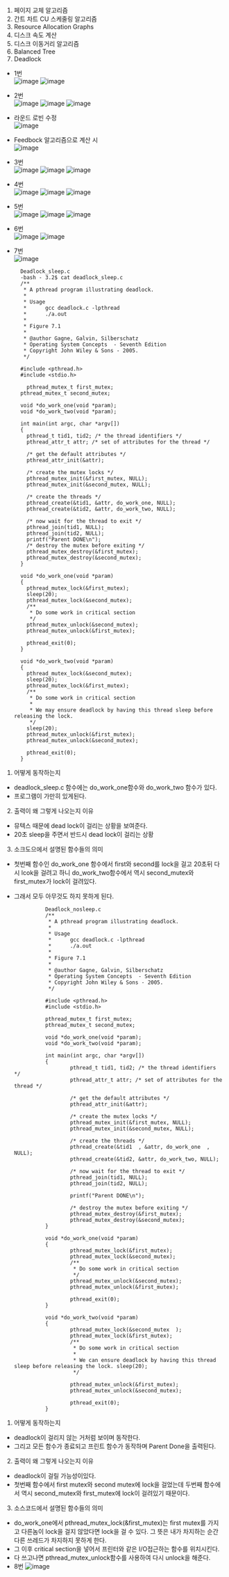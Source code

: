 1. 페이지 교체 알고리즘
2. 간트 차트 CU 스케줄링 알고리즘
3. Resource Allocation Graphs
4. 디스크 속도 계산
5. 디스크 이동거리 알고리즘
6. Balanced Tree
7. Deadlock 

- 1번  
![image](https://user-images.githubusercontent.com/76835313/144991943-4515822c-44b1-4311-a744-675cfda5f053.png)
![image](https://user-images.githubusercontent.com/76835313/144976374-2054f089-ca46-4e15-bc6a-0335033aee2f.png)

- 2번  
![image](https://user-images.githubusercontent.com/76835313/144991979-47b3263e-014f-47d2-9a54-a9d417a7aa44.png)
![image](https://user-images.githubusercontent.com/76835313/144781199-72180a78-6256-4087-bcaa-078d2e658fb1.png)
![image](https://user-images.githubusercontent.com/76835313/144781209-9183c427-5b1b-40b8-8293-381aa5d000f7.png)
- 라운드 로빈 수정  
![image](https://user-images.githubusercontent.com/76835313/144959043-786d65c8-7fe1-45d7-85ed-f54c01ed47f9.png)

- Feedbock 알고리즘으로 계산 시  
![image](https://user-images.githubusercontent.com/76835313/144955300-8966c569-588f-47a0-835d-b57f1878c5a1.png)

- 3번  
![image](https://user-images.githubusercontent.com/76835313/144992016-86020e24-a9ea-4447-ab43-5af1179859d2.png)
![image](https://user-images.githubusercontent.com/76835313/144749464-d222f863-356e-4b8a-b4b5-79ed28c5b5c2.png)
![image](https://user-images.githubusercontent.com/76835313/144844740-3ff2b4a3-c6ce-4404-bb57-520ca2c4f96a.png)

- 4번  
![image](https://user-images.githubusercontent.com/76835313/144992053-1ec3d256-0145-4b13-9027-006bfd0674aa.png)
![image](https://user-images.githubusercontent.com/76835313/144788968-1318b928-388f-4284-9b7e-1e0ec2ad149f.png)
![image](https://user-images.githubusercontent.com/76835313/144788974-ae359bdd-7b76-47e4-b0cc-9c62b771d3bb.png)
- 5번  
![image](https://user-images.githubusercontent.com/76835313/144992091-2b835852-ba3c-42c7-bcfe-9d7d04f67254.png)
![image](https://user-images.githubusercontent.com/76835313/144795512-d296b689-9ac7-4ce7-88eb-c150140ed8d3.png)
![image](https://user-images.githubusercontent.com/76835313/144795517-efa3234a-cf9b-470b-943d-7364325ff4ae.png)
- 6번  
![image](https://user-images.githubusercontent.com/76835313/144992115-96740fc6-d8cb-4b47-93c0-aece40dffe76.png)
![image](https://user-images.githubusercontent.com/76835313/144798062-10150b41-c65f-4138-857c-f49d647b8df0.png)
- 7번  
![image](https://user-images.githubusercontent.com/76835313/144992137-79da79df-a93a-4a2c-ac4d-5743e75e89bf.png)


        Deadlock_sleep.c
        -bash - 3.2$ cat deadlock_sleep.c
        /**
         * A pthread program illustrating deadlock.
         *
         * Usage
         *      gcc deadlock.c -lpthread
         *      ./a.out
         *
         * Figure 7.1
         *
         * @author Gagne, Galvin, Silberschatz
         * Operating System Concepts  - Seventh Edition
         * Copyright John Wiley & Sons - 2005.
         */

        #include <pthread.h>
        #include <stdio.h>

          pthread_mutex_t first_mutex;
        pthread_mutex_t second_mutex;

        void *do_work_one(void *param);
        void *do_work_two(void *param);  

        int main(int argc, char *argv[])
        {
          pthread_t tid1, tid2; /* the thread identifiers */
          pthread_attr_t attr; /* set of attributes for the thread */

          /* get the default attributes */
          pthread_attr_init(&attr);

          /* create the mutex locks */
          pthread_mutex_init(&first_mutex, NULL);
          pthread_mutex_init(&second_mutex, NULL);

          /* create the threads */
          pthread_create(&tid1, &attr, do_work_one, NULL);
          pthread_create(&tid2, &attr, do_work_two, NULL);

          /* now wait for the thread to exit */
          pthread_join(tid1, NULL);
          pthread_join(tid2, NULL);
          printf("Parent DONE\n");
          /* destroy the mutex before exiting */
          pthread_mutex_destroy(&first_mutex);
          pthread_mutex_destroy(&second_mutex);
        }

        void *do_work_one(void *param)
        {
          pthread_mutex_lock(&first_mutex);
          sleep(20);
          pthread_mutex_lock(&second_mutex);
          /**
           * Do some work in critical section
           */
          pthread_mutex_unlock(&second_mutex);
          pthread_mutex_unlock(&first_mutex);

          pthread_exit(0);
        }

        void *do_work_two(void *param)
        {
          pthread_mutex_lock(&second_mutex);
          sleep(20);
          pthread_mutex_lock(&first_mutex);
          /**
           * Do some work in critical section
           *
           * We may ensure deadlock by having this thread sleep before releasing the lock.
           */
          sleep(20);
          pthread_mutex_unlock(&first_mutex);
          pthread_mutex_unlock(&second_mutex);

          pthread_exit(0);
        }

1. 어떻게 동작하는지
- deadlock_sleep.c 함수에는 do_work_one함수와 do_work_two 함수가 있다. 
- 프로그램이 가만히 있게된다.
2. 출력이 왜 그렇게 나오는지 이유
- 뮤텍스 때문에 dead lock이 걸리는 상황을 보여준다.
- 20초 sleep을 주면서 반드시 dead lock이 걸리는 상황
3. 소크도으에서 설명된 함수들의 의미
- 첫번째 함수인 do_work_one 함수에서 first와 second를 lock을 걸고 20초뒤 다시 lcok을 걸려고 하니 do_work_two함수에서 역시 second_mutex와 first_mutex가 lock이 걸려있다.
- 그래서 모두 아무것도 하지 못하게 된다. 

                Deadlock_nosleep.c
                /**
                 * A pthread program illustrating deadlock.
                 *
                 * Usage
                 *      gcc deadlock.c -lpthread
                 *      ./a.out
                 *
                 * Figure 7.1
                 *
                 * @author Gagne, Galvin, Silberschatz
                 * Operating System Concepts  - Seventh Edition
                 * Copyright John Wiley & Sons - 2005.
                 */

                #include <pthread.h>
                #include <stdio.h>

                pthread_mutex_t first_mutex;
                pthread_mutex_t second_mutex;

                void *do_work_one(void *param);
                void *do_work_two(void *param);

                int main(int argc, char *argv[])
                {
                        pthread_t tid1, tid2; /* the thread identifiers */
                        pthread_attr_t attr; /* set of attributes for the thread */

                        /* get the default attributes */
                        pthread_attr_init(&attr);

                        /* create the mutex locks */
                        pthread_mutex_init(&first_mutex, NULL);
                        pthread_mutex_init(&second_mutex, NULL);

                        /* create the threads */
                        pthread_create(&tid1  , &attr, do_work_one  , NULL);
                        pthread_create(&tid2, &attr, do_work_two, NULL);

                        /* now wait for the thread to exit */
                        pthread_join(tid1, NULL);
                        pthread_join(tid2, NULL);

                        printf("Parent DONE\n");

                        /* destroy the mutex before exiting */
                        pthread_mutex_destroy(&first_mutex);
                        pthread_mutex_destroy(&second_mutex);
                }

                void *do_work_one(void *param)
                {
                        pthread_mutex_lock(&first_mutex);  
                        pthread_mutex_lock(&second_mutex);
                        /**
                         * Do some work in critical section  
                         */
                        pthread_mutex_unlock(&second_mutex);
                        pthread_mutex_unlock(&first_mutex);  

                        pthread_exit(0);
                }

                void *do_work_two(void *param)
                {
                        pthread_mutex_lock(&second_mutex  );
                        pthread_mutex_lock(&first_mutex);
                        /**
                         * Do some work in critical section
                         *
                         * We can ensure deadlock by having this thread sleep before releasing the lock. sleep(20);
                         */

                        pthread_mutex_unlock(&first_mutex);
                        pthread_mutex_unlock(&second_mutex);

                        pthread_exit(0);
                }
1. 어떻게 동작하는지
- deadlock이 걸리지 않는 거처럼 보이며 동작한다.
- 그리고 모든 함수가 종료되고 프린트 함수가 동작하며 Parent Done을 출력된다.
2. 출력이 왜 그렇게 나오는지 이유
- deadlock이 걸릴 가능성이있다.
- 첫번째 함수에서 first mutex와 second mutex에 lock을 걸었는데 두번째 함수에서 역시 second_mutex와 first_mutex에 lock이 걸려있기 때문이다.
3. 소스코드에서 설명된 함수들의 의미
- do_work_one에서 pthread_mutex_lock(&first_mutex)는 first mutex를 가지고 다른놈이 lock을 걸지 않았다면 lock을 걸 수 있다. 그 뜻은 내가 차지하는 순간 다른 쓰레드가 차지하지 못하게 한다.
- 그 이후 critical section을 넣어서 프린터와 같은 I/O접근하는 함수를 위치시킨다.
- 다 쓰고나면 pthread_mutex_unlock함수를 사용하여 다시 unlock을 해준다. 
- 8번
![image](https://user-images.githubusercontent.com/76835313/144992155-f6ea429e-5dc5-4de7-8a5a-12931e33984d.png)
